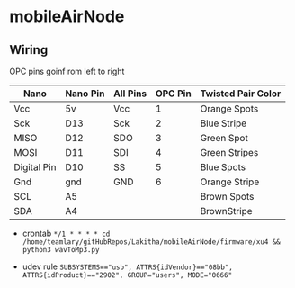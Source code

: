 # mobileAirNode
## Wiring 

 OPC pins goinf rom left to right 

| Nano        | Nano Pin  | All Pins | OPC Pin | Twisted Pair Color |
|-------------|-----------|----------|---------|--------------------|
| Vcc         | 5v        | Vcc      | 1       | Orange Spots       |
| Sck         | D13       | Sck      | 2       | Blue Stripe        |
| MISO        | D12       | SDO      | 3       | Green Spot         |
| MOSI        | D11       | SDI      | 4       | Green Stripes      |
| Digital Pin | D10       | SS       | 5       | Blue Spots         |
| Gnd         | gnd       | GND      | 6       |   Orange Stripe     |
| SCL         | A5        |          |         |  Brown Spots     |
| SDA         | A4        |          |         | BrownStripe      |

- crontab 
```*/1 * * * * cd /home/teamlary/gitHubRepos/Lakitha/mobileAirNode/firmware/xu4 && python3 wavToMp3.py ```

- udev rule 
```SUBSYSTEMS=="usb", ATTRS{idVendor}=="08bb", ATTRS{idProduct}=="2902", GROUP="users", MODE="0666"```
